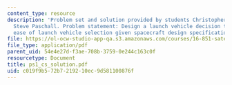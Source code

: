```yaml
---
content_type: resource
description: 'Problem set and solution provided by students Christopher Hynes and
  Steve Paschall. Problem statement: Design a launch vehicle decision tool to provide
  ease of launch vehicle selection given spacecraft design specifications.'
file: https://ol-ocw-studio-app-qa.s3.amazonaws.com/courses/16-851-satellite-engineering-fall-2003/c019f9b572b7219210ec9d581100876f_ps1_cs_solution.pdf
file_type: application/pdf
parent_uid: 54e4e27d-f3ae-708b-3759-0e244c163c0f
resourcetype: Document
title: ps1_cs_solution.pdf
uid: c019f9b5-72b7-2192-10ec-9d581100876f
---
```

